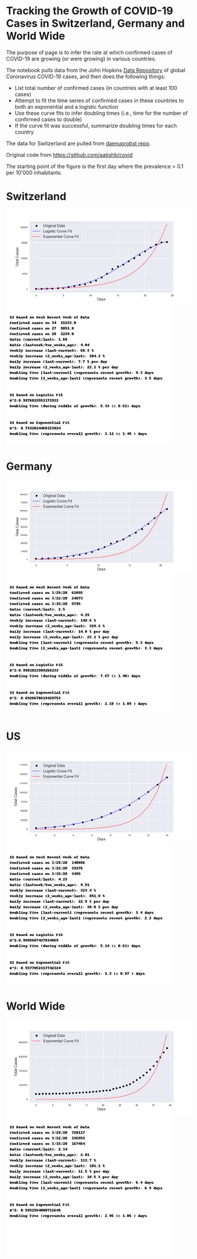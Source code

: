 # Tracking the Growth of COVID-19 Cases in Switzerland, Germany and World Wide

The purpose of page is to infer the rate at which confirmed cases of COVID-19 are growing (or were growing) in various countries.

The notebook pulls data from the John Hopkins [Data Repository](https://github.com/CSSEGISandData/COVID-19) of global Coronavirus COVID-19 cases, and then does the following things:

- List total number of confirmed cases (in countries with at least 100 cases)
- Attempt to fit the time series of confirmed cases in these countries to both an exponential and a logistic function
- Use these curve fits to infer doubling times (i.e., time for the number of confirmed cases to double)
- If the curve fit was successful, summarize doubling times for each country

The data for Switzerland are pulled from [daenuprobst repo](https://github.com/daenuprobst/covid19-cases-switzerland).

Original code from https://github.com/aatishb/covid

The starting point of the figure is the first day where the prevalence > 0.1 per 10'000 inhabitants.


# Switzerland
![Switzerland figure](images/figure_Switzerland.png)
![Switzerland figure](reports/report_Switzerland.png)

# Germany
![Germany figure](images/figure_Germany.png)
![Germany figure](reports/report_Germany.png)


# US
![US figure](images/figure_US.png)
![US figure](reports/report_US.png)

# World Wide
![World Wide figure](images/figure_WorldWide.png)
![World Wide figure](reports/report_WorldWide.png)
